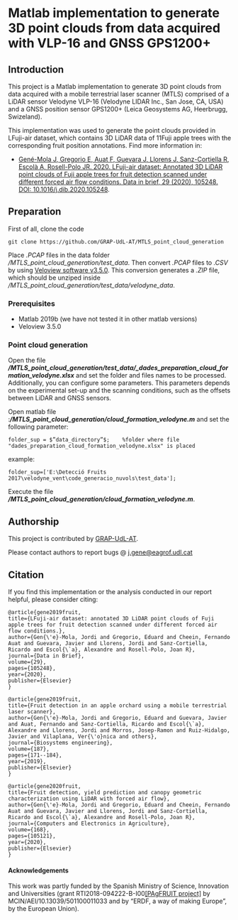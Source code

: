 # Matlab implementation to generate 3D point clouds from data acquired with VLP-16 and GNSS GPS1200+

## Introduction
This project is a Matlab implementation to generate 3D point clouds from data acquired with a mobile terrestrial laser scanner (MTLS) comprised of a LiDAR sensor Velodyne VLP-16 (Velodyne LIDAR Inc., San Jose, CA, USA) and a GNSS position sensor GPS1200+ (Leica Geosystems AG, Heerbrugg, Swizeland). 

This implementation was used to generate the point clouds provided in LFuji-air dataset, which contains 3D LiDAR data of 11Fuji apple trees with the corresponding fruit position annotations. Find more information in:

* [Gené-Mola J, Gregorio E, Auat F, Guevara J, Llorens J, Sanz-Cortiella R, Escolà A, Rosell-Polo JR. 2020. LFuji-air dataset: Annotated 3D LiDAR point clouds of Fuji apple trees for fruit detection scanned under different forced air flow conditions. Data in brief, 29 (2020), 105248. DOI: 10.1016/j.dib.2020.105248](https://doi.org/10.1016/j.dib.2020.105248). 



## Preparation 


First of all, clone the code
```
git clone https://github.com/GRAP-UdL-AT/MTLS_point_cloud_generation
```

Place  *.PCAP* files in the data folder */MTLS_point_cloud_generation/test_data*. Then convert _.PCAP_ files to _.CSV_ by using [Veloview software v3.5.0](https://velodynelidar.com/downloads/). This conversion generates a _.ZIP_ file, which should be unziped inside */MTLS_point_cloud_generation/test_data/velodyne_data*. 

### Prerequisites

* Matlab 2019b (we have not tested it in other matlab versions)
* Veloview 3.5.0

### Point cloud generation

Open the file ***/MTLS_point_cloud_generation/test_data/_dades_preparation_cloud_formation_velodyne.xlsx*** and set the folder and files names to be processed. Additionally, you can configure some parameters. This parameters depends on the experimental set-up and the scanning conditions, such as the offsets between LiDAR and GNSS sensors. 

Open matlab file :***/MTLS_point_cloud_generation/cloud_formation_velodyne.m*** and set the following parameter:
```
folder_sup = $”data_directory”$;    %folder where file "dades_preparation_cloud_formation_velodyne.xlsx" is placed
```
example:
```
folder_sup=['E:\Detecció Fruits 2017\velodyne_vent\code_generacio_nuvols\test_data']; 
```

Execute the file ***/MTLS_point_cloud_generation/cloud_formation_velodyne.m***.

## Authorship

This project is contributed by [GRAP-UdL-AT](http://www.grap.udl.cat/en/index.html).

Please contact authors to report bugs @ j.gene@eagrof.udl.cat


## Citation

If you find this implementation or the analysis conducted in our report helpful, please consider citing:

    @article{gene2019fruit,
	title={LFuji-air dataset: annotated 3D LiDAR point clouds of Fuji apple trees for fruit detection scanned under different forced air flow conditions.},
	author={Gen{\'e}-Mola, Jordi and Gregorio, Eduard and Cheein, Fernando Auat and Guevara, Javier and Llorens, Jordi and Sanz-Cortiella, Ricardo and Escol{\`a}, Alexandre and Rosell-Polo, Joan R},
	journal={Data in Brief},
	volume={29},
	pages={105248},
	year={2020},
	publisher={Elsevier}
    }

    @article{gene2019fruit,
	title={Fruit detection in an apple orchard using a mobile terrestrial laser scanner},
	author={Gen{\'e}-Mola, Jordi and Gregorio, Eduard and Guevara, Javier and Auat, Fernando and Sanz-Cortiella, Ricardo and Escol{\`a}, Alexandre and Llorens, Jordi and Morros, Josep-Ramon and Ruiz-Hidalgo, Javier and Vilaplana, Ver{\'o}nica and others},
	journal={Biosystems engineering},
	volume={187},
	pages={171--184},
	year={2019},
	publisher={Elsevier}
    }

    @article{gene2020fruit,
	title={Fruit detection, yield prediction and canopy geometric characterization using LiDAR with forced air flow},
	author={Gen{\'e}-Mola, Jordi and Gregorio, Eduard and Cheein, Fernando Auat and Guevara, Javier and Llorens, Jordi and Sanz-Cortiella, Ricardo and Escol{\`a}, Alexandre and Rosell-Polo, Joan R},
	journal={Computers and Electronics in Agriculture},
	volume={168},
	pages={105121},
	year={2020},
	publisher={Elsevier}
    }

#### Acknowledgements
This work was partly funded by the Spanish Ministry of Science, Innovation and Universities (grant RTI2018-094222-B-I00[[PAgFRUIT project]]( https://www.pagfruit.udl.cat/en/) by MCIN/AEI/10.13039/501100011033 and by “ERDF, a way of making Europe”, by the European Union).
